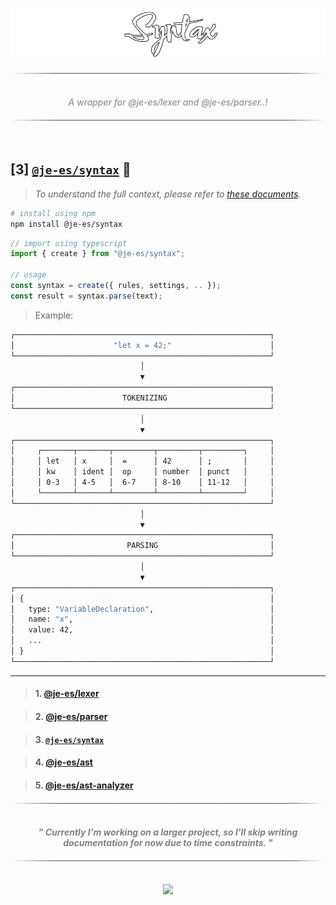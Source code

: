 <!----------------------------------- BEG ----------------------------------->
<br>
<div align="center">
    <p>
        <img src="./assets/img/logo.png" alt="parser" height="80" />
    </p>
</div>

<div align="center">
    <img src="./assets/img/line.png" alt="line" style="display: block; margin-top:20px;margin-bottom:20px;width:500px;"/>
</div>

<p align="center" style="font-style:italic; color:gray;">
    <br>
    A wrapper for @je-es/lexer and @je-es/parser..!
    <br>
</p>

<div align="center">
    <img src="./assets/img/line.png" alt="line" style="display: block; margin-top:20px;margin-bottom:20px;width:500px;"/>
</div>
<br>

<!--------------------------------------------------------------------------->



<!----------------------------------- HMM ----------------------------------->

## [3] [`@je-es/syntax`](https://github.com/je-es/syntax) 🚀

> _To understand the full context, please refer to [these documents](https://github.com/kemet-lang/.github/blob/main/profile/README.md)._

```bash
# install using npm
npm install @je-es/syntax
```

```ts
// import using typescript
import { create } from "@je-es/syntax";

// usage
const syntax = create({ rules, settings, .. });
const result = syntax.parse(text);
```

> Example:

```bash
┌─────────────────────────────────────────────────────────┐
│                      "let x = 42;"                      │
└─────────────────────────────────────────────────────────┘
                             │
                             ▼
┌─────────────────────────────────────────────────────────┐
│                        TOKENIZING                       │
└─────────────────────────────────────────────────────────┘
                             │
                             ▼
┌─────────────────────────────────────────────────────────┐
│     ┌───────┬───────┬─────────┬─────────┬─────────┐     │
│     │ let   │ x     │  =      │ 42      │ ;       │     │
│     │ kw    │ ident │  op     │ number  │ punct   │     │
│     │ 0-3   │ 4-5   │  6-7    │ 8-10    │ 11-12   │     │
│     └───────┴───────┴─────────┴─────────┴─────────┘     │
└─────────────────────────────────────────────────────────┘
                             │
                             ▼
┌─────────────────────────────────────────────────────────┐
│                         PARSING                         │
└─────────────────────────────────────────────────────────┘
                             │
                             ▼
┌─────────────────────────────────────────────────────────┐
│ {                                                       │
│   type: "VariableDeclaration",                          │
│   name: "x",                                            │
│   value: 42,                                            │
│   ...                                                   │
│ }                                                       │
└─────────────────────────────────────────────────────────┘
```

---


> #### 1. [@je-es/lexer](https://github.com/je-es/lexer)

> #### 2. [@je-es/parser](https://github.com/je-es/parser)

> #### 3. [`@je-es/syntax`](https://github.com/je-es/syntax)

> #### 4. [@je-es/ast](https://github.com/je-es/ast)

> #### 5. [@je-es/ast-analyzer](https://github.com/je-es/ast-analyzer)

<div align="center">
    <img src="./assets/img/line.png" alt="line" style="display: block; margin-top:20px;margin-bottom:20px;width:500px;"/>
</div>

<p align="center">
    <b>
        <br>
        <i style="color: gray;">"
        Currently I'm working on a larger project, so I'll skip writing documentation for now due to time constraints.
        "</i>
        <br>
    </b>
</p>

<div align="center">
    <img src="./assets/img/line.png" alt="line" style="display: block; margin-top:20px;margin-bottom:20px;width:500px;"/>
</div>

<!--------------------------------------------------------------------------->



<!----------------------------------- END ----------------------------------->

<br>
<div align="center">
    <a href="https://github.com/maysara-elshewehy">
        <img src="https://img.shields.io/badge/Made with ❤️ by-Maysara-blue"/>
    </a>
</div>

<!-------------------------------------------------------------------------->